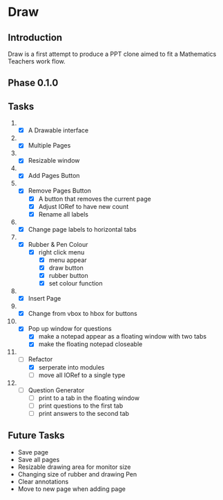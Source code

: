 # Draw
## Introduction
Draw is a first attempt to produce a PPT clone aimed to fit a Mathematics Teachers
work flow.

## Phase 0.1.0

## Tasks
1.  
    - [x] A Drawable interface 
2.  
    - [x] Multiple Pages 
3.  
    - [x] Resizable window 
4.  
    - [x] Add Pages Button
5.  
    - [x] Remove Pages Button
        - [x] A button that removes the current page 
        - [x] Adjust IORef to have new count
        - [x] Rename all labels 
6.  
    - [x] Change page labels to horizontal tabs
7.  
    - [x] Rubber & Pen Colour
        - [x] right click menu 
            - [x] menu appear
            - [x] draw button 
            - [x] rubber button 
            - [x] set colour function
8.      
    - [x] Insert Page
9.  
    - [x] Change from vbox to hbox for buttons
10. 
    - [x] Pop up window for questions
        - [x] make a notepad appear as a floating window with two tabs
        - [x] make the floating notepad closeable
11. 
    - [ ] Refactor
        - [x] serperate into modules
        - [ ] move all IORef to a single type 
12. 
    - [ ] Question Generator
        - [ ] print to a tab in the floating window
        - [ ] print questions to the first tab 
        - [ ] print answers to the second tab

## Future Tasks 
- Save page 
- Save all pages
- Resizable drawing area for monitor size 
- Changing size of rubber and drawing Pen
- Clear annotations
- Move to new page when adding page
